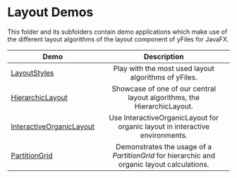 
# Layout Demos
  

 This folder and its subfolders contain demo applications which make use of the different layout algorithms of the layout component of yFiles for JavaFX.   

| Demo | Description |
|------|:-----------:|
|[LayoutStyles](../../src\layout\layoutstyles\README.md)| Play with the most used layout algorithms of yFiles. |
|[HierarchicLayout](../../src\layout\hierarchiclayout\README.md)| Showcase of one of our central layout algorithms, the HierarchicLayout. |
|[InteractiveOrganicLayout](../../src\layout\interactiveorganic\README.md)| Use InteractiveOrganicLayout for organic layout in interactive environments. |
|[PartitionGrid](../../src\layout\partitiongrid\README.md)| Demonstrates the usage of a *PartitionGrid* for hierarchic and organic layout calculations. |
